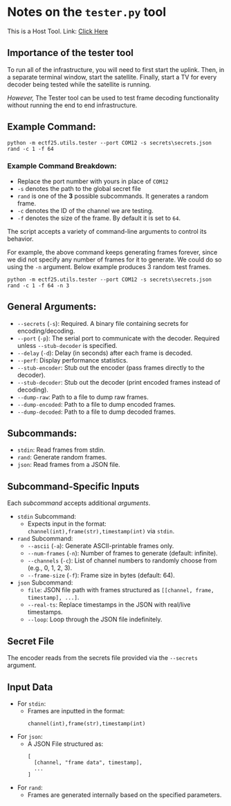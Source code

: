 # Notes on the `tester.py` tool

This is a Host Tool. Link: [Click Here](https://github.com/mitre-cyber-academy/2025-ectf-insecure-example/tree/release?tab=readme-ov-file#tester-tool)

## Importance of the tester tool

To run all of the infrastructure, you will need to first start the uplink. Then, in a separate terminal window, start the satellite. Finally, start a TV for every decoder being tested while the satellite is running.

*However,* The Tester tool can be used to test frame decoding functionality without running the end to end infrastructure.

## Example Command:
```
python -m ectf25.utils.tester --port COM12 -s secrets\secrets.json rand -c 1 -f 64
```
### Example Command Breakdown:
- Replace the port number with yours in place of `COM12`
- `-s` denotes the path to the global secret file
- `rand` is one of the **3** possible subcommands. It generates a random frame.
- `-c` denotes the ID of the channel we are testing.
- `-f` denotes the size of the frame. By default it is set to `64`.

The script accepts a variety of command-line arguments to control its behavior.

For example, the above command keeps generating frames forever, since we did not specify any number of frames for it to generate. We could do so using the `-n` argument. Below example produces 3 random test frames.
```
python -m ectf25.utils.tester --port COM12 -s secrets\secrets.json rand -c 1 -f 64 -n 3
```


## General Arguments:
* `--secrets` (`-s`): Required. A binary file containing secrets for encoding/decoding.
* `--port` (`-p`): The serial port to communicate with the decoder. Required unless `--stub-decoder` is specified.
* `--delay` (`-d`): Delay (in seconds) after each frame is decoded.
* `--perf`: Display performance statistics.
* `--stub-encoder`: Stub out the encoder (pass frames directly to the decoder).
* `--stub-decoder`: Stub out the decoder (print encoded frames instead of decoding).
* `--dump-raw`: Path to a file to dump raw frames.
* `--dump-encoded`: Path to a file to dump encoded frames.
* `--dump-decoded`: Path to a file to dump decoded frames.

## Subcommands:
* `stdin`: Read frames from stdin.
* `rand`: Generate random frames.
* `json`: Read frames from a JSON file.

## Subcommand-Specific Inputs

Each *subcommand* accepts additional *arguments*.

* `stdin` Subcommand:
  * Expects input in the format: `channel(int),frame(str),timestamp(int)` via `stdin`.
* `rand` Subcommand:
  * `--ascii` (`-a`): Generate ASCII-printable frames only.
  * `--num-frames` (`-n`): Number of frames to generate (default: infinite).
  * `--channels` (`-c`): List of channel numbers to randomly choose from (e.g., 0, 1, 2, 3).
  * `--frame-size` (`-f`): Frame size in bytes (default: 64).
* `json` Subcommand:
  * `file`: JSON file path with frames structured as `[[channel, frame, timestamp], ...]`.
  * `--real-ts`: Replace timestamps in the JSON with real/live timestamps.
  * `--loop`: Loop through the JSON file indefinitely.

## Secret File

The encoder reads from the secrets file provided via the `--secrets` argument.

## Input Data

* For `stdin`:
  * Frames are inputted in the format:
    ```
    channel(int),frame(str),timestamp(int)
    ```
* For `json`:
  * A JSON File structured as:
    ```
    [
      [channel, "frame data", timestamp],
      ...
    ]
    ```
* For `rand`:
  * Frames are generated internally based on the specified parameters.

